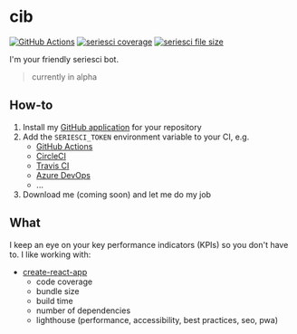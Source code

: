 
# cib

[![GitHub Actions](https://github.com/seriesci/cib/workflows/test/badge.svg)](https://github.com/seriesci/cib/actions?query=workflow%3Atest)
[![seriesci coverage](https://seriesci.com/seriesci/cib/series/master/coverage.svg)](https://seriesci.com/seriesci/cib/series/master/coverage)
[![seriesci file size](https://seriesci.com/seriesci/cib/series/master/size.svg)](https://seriesci.com/seriesci/cib/series/master/size)

I'm your friendly seriesci bot.

> currently in alpha

## How-to

1. Install my [GitHub application](https://github.com/apps/seriesci) for your repository
1. Add the `SERIESCI_TOKEN` environment variable to your CI, e.g.
    - [GitHub Actions](https://help.github.com/en/actions/automating-your-workflow-with-github-actions/creating-and-using-encrypted-secrets)
    - [CircleCI](https://circleci.com/docs/2.0/env-vars/)
    - [Travis CI](https://docs.travis-ci.com/user/environment-variables/)
    - [Azure DevOps](https://docs.microsoft.com/en-us/azure/devops/pipelines/process/variables)
    - ...
1. Download me (coming soon) and let me do my job

## What

I keep an eye on your key performance indicators (KPIs) so you don't have to. I like working with:

- [create-react-app](https://github.com/facebook/create-react-app)
    - code coverage
    - bundle size
    - build time
    - number of dependencies
    - lighthouse (performance, accessibility, best practices, seo, pwa)
